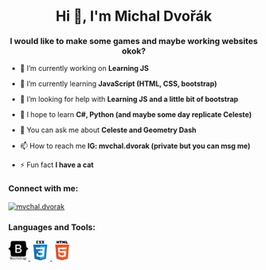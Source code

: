 <h1 align="center">Hi 👋, I'm Michal Dvořák</h1>
<h3 align="center">I would like to make some games and maybe working websites okok?</h3>

- 🔭 I’m currently working on **Learning JS**

- 🌱 I’m currently learning **JavaScript (HTML, CSS, bootstrap)**

- 🤝 I’m looking for help with **Learning JS and a little bit of bootstrap**

- 📝 I hope to learn **C#, Python (and maybe some day replicate Celeste)**

- 💬 You can ask me about **Celeste and Geometry Dash**

- 📫 How to reach me **IG: mvchal.dvorak (private but you can msg me)**

- ⚡ Fun fact **I have a cat**

<h3 align="left">Connect with me:</h3>
<p align="left">
<a href="https://instagram.com/mvchal.dvorak" target="blank"><img align="center" src="https://raw.githubusercontent.com/rahuldkjain/github-profile-readme-generator/master/src/images/icons/Social/instagram.svg" alt="mvchal.dvorak" height="30" width="40" /></a>
</p>

<h3 align="left">Languages and Tools:</h3>
<p align="left"> <a href="https://getbootstrap.com" target="_blank" rel="noreferrer"> <img src="https://raw.githubusercontent.com/devicons/devicon/master/icons/bootstrap/bootstrap-plain-wordmark.svg" alt="bootstrap" width="40" height="40"/> </a> <a href="https://www.w3schools.com/css/" target="_blank" rel="noreferrer"> <img src="https://raw.githubusercontent.com/devicons/devicon/master/icons/css3/css3-original-wordmark.svg" alt="css3" width="40" height="40"/> </a> <a href="https://www.w3.org/html/" target="_blank" rel="noreferrer"> <img src="https://raw.githubusercontent.com/devicons/devicon/master/icons/html5/html5-original-wordmark.svg" alt="html5" width="40" height="40"/> </a> </p>

